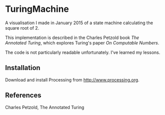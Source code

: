 # TuringMachine

A visualisation I made in January 2015 of a state machine calculating the square root of 2.

This implementation is described in the Charles Petzold book *The Annotated Turing*, which explores Turing's paper *On Computable Numbers*.

The code is not particularly readable unfortunately. I've learned my lessons.

## Installation

Download and install Processing from http://www.processing.org.

## References

Charles Petzold, The Annotated Turing
